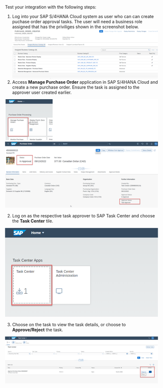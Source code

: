 Test your integration with the following steps:

1. Log into your SAP S/4HANA Cloud system as user who can can create puchase order approval tasks. The user will need a business role assigned that has the priviliges shown in the screenshot below.
![alt text](images/taskcreatorrights.png) 
3. Access **Manage Purchase Order** application in SAP S/4HANA Cloud and create a new purchase order.  Ensure the task is assigned to the approver user created earlier.

![alt text](images/image38.png)

2. Log on as the respective task approver to SAP Task Center and choose the **Task Center** tile.

![alt text](images/39.png)

3. Choose on the task to view the task details, or choose to **Approve/Reject** the task.

![alt text](images/40.png)
